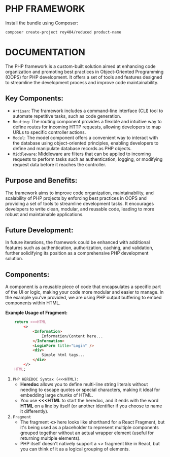 # PHP FRAMEWORK

Install the bundle using Composer:
```
composer create-project roy404/reduced product-name
```

# DOCUMENTATION

The PHP framework is a custom-built solution aimed at enhancing code organization and promoting best practices in Object-Oriented Programming (OOPS) for PHP development. It offers a set of tools and features designed to streamline the development process and improve code maintainability.

## Key Components:

- `Artisan`: The framework includes a command-line interface (CLI) tool to automate repetitive tasks, such as code generation.
- `Routing`: The routing component provides a flexible and intuitive way to define routes for incoming HTTP requests, allowing developers to map URLs to specific controller actions.
- `Model`: The model component offers a convenient way to interact with the database using object-oriented principles, enabling developers to define and manipulate database records as PHP objects.
- `Middleware`: Middleware are filters that can be applied to incoming requests to perform tasks such as authentication, logging, or modifying request data before it reaches the controller.

## Purpose and Benefits:

The framework aims to improve code organization, maintainability, and scalability of PHP projects by enforcing best practices in OOPS and providing a set of tools to streamline development tasks. It encourages developers to write clean, modular, and reusable code, leading to more robust and maintainable applications.

## Future Development:

In future iterations, the framework could be enhanced with additional features such as authentication, authorization, caching, and validation, further solidifying its position as a comprehensive PHP development solution.

## Components:
A component is a reusable piece of code that encapsulates a specific part of the UI or logic, making your code more modular and easier to manage. In the example you've provided, we are using PHP output buffering to embed components within HTML.

**Example Usage of Fragment:**
```PHP
    return <<<HTML
        <>
            <Information>
                Information/Content here...
            </Information>
            <LoginForm title="Login" />
            <div>
                Simple html tags...
            </div>
        </>
    HTML;
```

1. `PHP HEREDOC Syntax (<<<HTML):` 
   - **Heredoc** allows you to define multi-line string literals without needing to escape quotes or special characters, making it ideal for embedding large chunks of HTML.
   - You use **<<<HTML** to start the heredoc, and it ends with the word **HTML** on a line by itself (or another identifier if you choose to name it differently).
2. `Fragment`
   - The fragment **<>** here looks like shorthand for a React Fragment, but it's being used as a placeholder to represent multiple components grouped together without an actual wrapper element (useful for returning multiple elements).
   - PHP itself doesn't natively support a <> fragment like in React, but you can think of it as a logical grouping of elements.